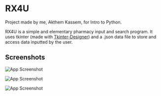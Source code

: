 
# RX4U

Project made by me, Akthem Kassem, for Intro to Python.

RX4U is a simple and elementary pharmacy input and search program. It uses tkinter (made with [Tkinter-Designer](https://github.com/ParthJadhav/Tkinter-Designer)) and a .json data file to store and access data inputted by the user.
## Screenshots

![App Screenshot](https://i.ibb.co/KXbQ9hF/Screenshot-2023-05-15-at-10-03-41-PM.png)

![App Screenshot](https://i.ibb.co/1Mqj717/Screenshot-2023-05-15-at-10-03-52-PM.png)

![App Screenshot](https://i.ibb.co/ZfhXvbr/Screenshot-2023-05-15-at-10-04-04-PM.png)